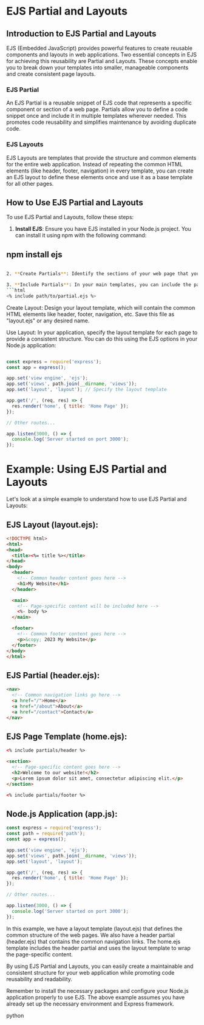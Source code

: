 # EJS Partial and Layouts

## Introduction to EJS Partial and Layouts

EJS (Embedded JavaScript) provides powerful features to create reusable components and layouts in web applications. Two essential concepts in EJS for achieving this reusability are Partial and Layouts. These concepts enable you to break down your templates into smaller, manageable components and create consistent page layouts.

### EJS Partial

An EJS Partial is a reusable snippet of EJS code that represents a specific component or section of a web page. Partials allow you to define a code snippet once and include it in multiple templates wherever needed. This promotes code reusability and simplifies maintenance by avoiding duplicate code.

### EJS Layouts

EJS Layouts are templates that provide the structure and common elements for the entire web application. Instead of repeating the common HTML elements (like header, footer, navigation) in every template, you can create an EJS layout to define these elements once and use it as a base template for all other pages.

## How to Use EJS Partial and Layouts

To use EJS Partial and Layouts, follow these steps:

1. **Install EJS**: Ensure you have EJS installed in your Node.js project. You can install it using npm with the following command:


## npm install ejs

```bash

2. **Create Partials**: Identify the sections of your web page that you want to reuse. Create EJS files for each partial and save them in a separate directory (e.g., "partials"). These files will contain the reusable code snippets.

3. **Include Partials**: In your main templates, you can include the partials using EJS syntax:
```html
<% include path/to/partial.ejs %>

```

Create Layout: Design your layout template, which will contain the common HTML elements like header, footer, navigation, etc. Save this file as "layout.ejs" or any desired name.

Use Layout: In your application, specify the layout template for each page to provide a consistent structure. You can do this using the EJS options in your Node.js application:

```js

const express = require('express');
const app = express();

app.set('view engine', 'ejs');
app.set('views', path.join(__dirname, 'views'));
app.set('layout', 'layout'); // Specify the layout template

app.get('/', (req, res) => {
  res.render('home', { title: 'Home Page' });
});

// Other routes...

app.listen(3000, () => {
  console.log('Server started on port 3000');
});


```

# Example: Using EJS Partial and Layouts
Let's look at a simple example to understand how to use EJS Partial and Layouts:

## EJS Layout (layout.ejs):

```html
<!DOCTYPE html>
<html>
<head>
  <title><%= title %></title>
</head>
<body>
  <header>
    <!-- Common header content goes here -->
    <h1>My Website</h1>
  </header>

  <main>
    <!-- Page-specific content will be included here -->
    <%- body %>
  </main>

  <footer>
    <!-- Common footer content goes here -->
    <p>&copy; 2023 My Website</p>
  </footer>
</body>
</html>

```

## EJS Partial (header.ejs):


```html
<nav>
  <!-- Common navigation links go here -->
  <a href="/">Home</a>
  <a href="/about">About</a>
  <a href="/contact">Contact</a>
</nav>

```

## EJS Page Template (home.ejs):

```html
<% include partials/header %>

<section>
  <!-- Page-specific content goes here -->
  <h2>Welcome to our website!</h2>
  <p>Lorem ipsum dolor sit amet, consectetur adipiscing elit.</p>
</section>

<% include partials/footer %>

```

## Node.js Application (app.js):

```js
const express = require('express');
const path = require('path');
const app = express();

app.set('view engine', 'ejs');
app.set('views', path.join(__dirname, 'views'));
app.set('layout', 'layout');

app.get('/', (req, res) => {
  res.render('home', { title: 'Home Page' });
});

// Other routes...

app.listen(3000, () => {
  console.log('Server started on port 3000');
});


```

In this example, we have a layout template (layout.ejs) that defines the common structure of the web pages. We also have a header partial (header.ejs) that contains the common navigation links. The home.ejs template includes the header partial and uses the layout template to wrap the page-specific content.

By using EJS Partial and Layouts, you can easily create a maintainable and consistent structure for your web application while promoting code reusability and readability.

Remember to install the necessary packages and configure your Node.js application properly to use EJS. The above example assumes you have already set up the necessary environment and Express framework.

python